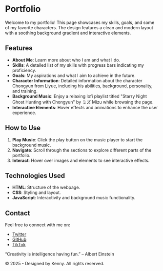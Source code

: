 # Portfolio

Welcome to my portfolio! This page showcases my skills, goals, and some of my favorite characters. The design features a clean and modern layout with a soothing background gradient and interactive elements.

## Features

- **About Me**: Learn more about who I am and what I do.
- **Skills**: A detailed list of my skills with progress bars indicating my proficiency.
- **Goals**: My aspirations and what I aim to achieve in the future.
- **Character Information**: Detailed information about the character Chongyun from Liyue, including his abilities, background, personality, and training.
- **Background Music**: Enjoy a relaxing lofi playlist titled "Starry Night Ghost Hunting with Chongyun" by ミズ Mizu while browsing the page.
- **Interactive Elements**: Hover effects and animations to enhance the user experience.

## How to Use

1. **Play Music**: Click the play button on the music player to start the background music.
2. **Navigate**: Scroll through the sections to explore different parts of the portfolio.
3. **Interact**: Hover over images and elements to see interactive effects.

## Technologies Used

- **HTML**: Structure of the webpage.
- **CSS**: Styling and layout.
- **JavaScript**: Interactivity and background music functionality.

## Contact

Feel free to connect with me on:
- [Twitter](https://twitter.com/xdfkenny)
- [GitHub](https://github.com/xdfkenny)
- [TikTok](https://www.tiktok.com/@xdfkenny)

“Creativity is intelligence having fun.” – Albert Einstein

© 2025 - Designed by Kenny. All rights reserved.

